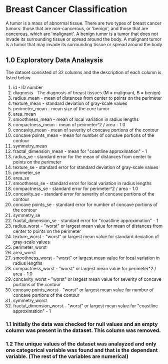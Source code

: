 # Breast Cancer Classification

A tumor is a mass of abnormal tissue. There are two types of breast cancer tumors: those that are non-cancerous, or 'benign', and those that are cancerous, which are 'malignant'. 
A benign tumor is a tumor that does not invade its surrounding tissue or spread around the body. A malignant tumor is a tumor that may invade its surrounding tissue or spread around the body.

## 1.0 Exploratory Data Analaysis

The dataset consisted of 32 columns and the description of each column is listed below


1. id - ID number
2. diagnosis - The diagnosis of breast tissues (M = malignant, B = benign)
3. radius_mean - mean of distances from center to points on the perimeter
4. texture_mean - standard deviation of gray-scale values
5. perimeter_mean - mean size of the core tumor
6. area_mean
7. smoothness_mean - mean of local variation in radius lengths
8. compactness_mean - mean of perimeter^2 / area - 1.0
9. concavity_mean - mean of severity of concave portions of the contour
10. concave points_mean - mean for number of concave portions of the contour
11. symmetry_mean
12. fractal_dimension_mean - mean for "coastline approximation" - 1
13. radius_se - standard error for the mean of distances from center to points on the perimeter
14. texture_se - standard error for standard deviation of gray-scale values
15. perimeter_se
16. area_se
17. smoothness_se - standard error for local variation in radius lengths
18. compactness_se - standard error for perimeter^2 / area - 1.0
19. concavity_se - standard error for severity of concave portions of the contour
20. concave points_se - standard error for number of concave portions of the contour
21. symmetry_se
22. fractal_dimension_se - standard error for "coastline approximation" - 1
23. radius_worst - "worst" or largest mean value for mean of distances from center to points on the perimeter
24. texture_worst - "worst" or largest mean value for standard deviation of gray-scale values
25. perimeter_worst
26. area_worst
27. smoothness_worst - "worst" or largest mean value for local variation in radius lengths
28. compactness_worst - "worst" or largest mean value for perimeter^2 / area - 1.0
29. concavity_worst - "worst" or largest mean value for severity of concave portions of the contour
30. concave points_worst - "worst" or largest mean value for number of concave portions of the contour
31. symmetry_worst 
32. fractal_dimension_worst - "worst" or largest mean value for "coastline approximation" - 1

### 1.1 Initially the data was checked for null values and an empty column was present in the dataset. This column was removed.

### 1.2 The unique values of the dataset was analayzed and only one categorical variable was found and that is the dependant variable. (The rest of the variables are numerical)
